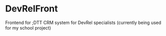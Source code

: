 # DevRelFront
Frontend for ;DTT CRM system for DevRel specialists (currently being used for my school project)
